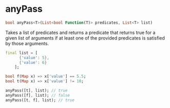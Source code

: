 # anyPass

```dart
bool anyPass<T>(List<bool Function(T)> predicates, List<T> list)
```

Takes a list of predicates and returns a predicate that returns true for a given list of arguments if at least one of the provided predicates is satisfied by those arguments.

```dart
final list = [
      {'value': 5},
      {'value': 6}
    ];

bool f(Map x) => x['value'] == 5.5;
bool t(Map x) => x['value'] != 10;

anyPass([t], list); // true
anyPass([f], list); // false
anyPass([t, f], list); // true
```
